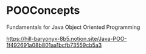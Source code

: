 # POOConcepts
Fundamentals for Java Object Oriented Programming

https://hill-baryonyx-8b5.notion.site/Java-POO-1f492691a08b801aa1bcfb73559cb5a3

